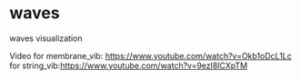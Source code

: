 # waves
waves visualization

Video
for membrane_vib: https://www.youtube.com/watch?v=Okb1oDcL1Lc
for string_vib:https://www.youtube.com/watch?v=9ezl8ICXpTM
